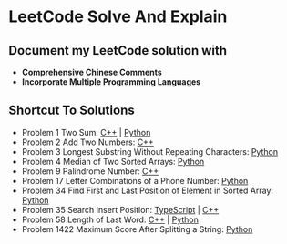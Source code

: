 # LeetCode Solve And Explain

## Document my LeetCode solution with 
- **Comprehensive Chinese Comments**
- **Incorporate Multiple Programming Languages**

## Shortcut To Solutions

- Problem 1 Two Sum: [C++](https://github.com/yuhexiong/leetCode-solve-and-explain/blob/main/problemSet/0001_TwoSum.cpp) | [Python](https://github.com/yuhexiong/leetCode-solve-and-explain/blob/main/problemSet/0001_TwoSum.py)
- Problem 2 Add Two Numbers: [C++](https://github.com/yuhexiong/leetCode-solve-and-explain/blob/main/problemSet/0002_AddTwoNumbers.cpp)
- Problem 3 Longest Substring Without Repeating Characters: [Python](https://github.com/yuhexiong/leetCode-solve-and-explain/blob/main/problemSet/0003_LongestSubstringWithoutRepeatingCharacters.py)
- Problem 4 Median of Two Sorted Arrays: [Python](https://github.com/yuhexiong/leetCode-solve-and-explain/blob/main/problemSet/0004_MedianofTwoSortedArrays.py)
- Problem 9 Palindrome Number: [C++](https://github.com/yuhexiong/leetCode-solve-and-explain/blob/main/problemSet/0009_PalindromeNumber.cpp)
- Problem 17 Letter Combinations of a Phone Number: [Python](https://github.com/yuhexiong/leetCode-solve-and-explain/blob/main/problemSet/0017_LetterCombinationsOfAPhoneNumber.py)
- Problem 34 Find First and Last Position of Element in Sorted Array: [Python](https://github.com/yuhexiong/leetCode-solve-and-explain/blob/main/problemSet/0034_FindFirstAndLastPositionOfElementInSortedArray.py)
- Problem 35 Search Insert Position: [TypeScript](https://github.com/yuhexiong/leetCode-solve-and-explain/blob/main/problemSet/0035_SearchInsertPosition.ts) | [C++](https://github.com/yuhexiong/leetCode-solve-and-explain/blob/main/problemSet/0035_SearchInsertPosition.cpp)
- Problem 58 Length of Last Word: [C++](https://github.com/yuhexiong/leetCode-solve-and-explain/blob/main/problemSet/0058_LengthOfLastWord.cpp) | [Python](https://github.com/yuhexiong/leetCode-solve-and-explain/blob/main/problemSet/0058_LengthOfLastWord.py)
- Problem 1422 Maximum Score After Splitting a String: [Python](https://github.com/yuhexiong/leetCode-solve-and-explain/blob/main/problemSet/1422_MaximumScoreAfterSplittingAString.py)
